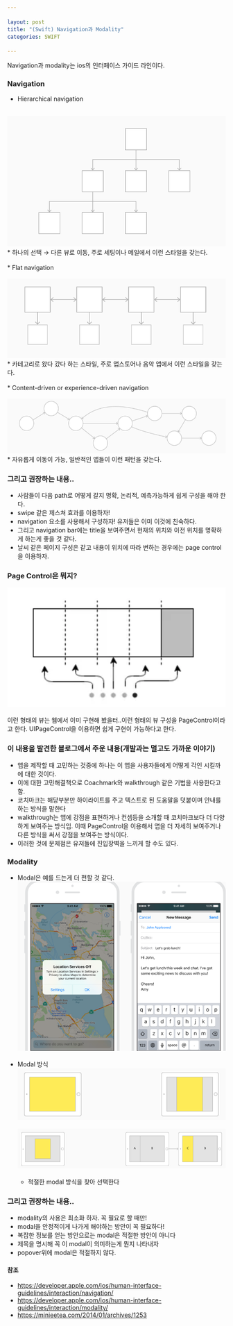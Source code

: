 ```yaml
---

layout: post
title: "(Swift) Navigation과 Modality"
categories: SWIFT

---
```


Navigation과 modality는 ios의 인터페이스 가이드 라인이다.

### Navigation

* Hierarchical navigation<br/><br/>
<img src = "/post_img/201702/01/nav1.png" />
	* 하나의 선택 → 다른 뷰로 이동, 주로 세팅이나 메일에서 이런 스타일을 갖는다.
<br/><br/>
* Flat navigation<br/><br/>
<img src = "/post_img/201702/01/nav2.png" />
	* 카테고리로 왔다 갔다 하는 스타일, 주로 앱스토어나 음악 앱에서 이런 스타일을 갖는다.
<br/><br/>
* Content-driven or experience-driven navigation<br/><br/>
<img src = "/post_img/201702/01/nav3.png" />
	* 자유롭게 이동이 가능, 일반적인 앱들이 이런 패턴을 갖는다.

### 그리고 권장하는 내용..
* 사람들이 다음 path로 어떻게 갈지 명확, 논리적, 예측가능하게 쉽게 구성을 해야 한다.
* swipe 같은 제스쳐 효과를 이용하자!
* navigation 요소를 사용해서 구성하자! 유저들은 이미 이것에 친숙하다.
* 그리고 navigation bar에는 title을 보여주면서 현재의 위치와 이전 위치를 명확하게 하는게 좋을 것 같다.
* 날씨 같은 페이지 구성은 같고 내용이 위치에 따라 변하는 경우에는 page control을 이용하자.

### Page Control은 뭐지?
<img src = "/post_img/201702/01/nav4.png" /><br/><br/>
이런 형태의 뷰는 웹에서 이미 구현해 봤을터..이런 형태의 뷰 구성을 PageControl이라고 한다. UIPageControl을 이용하면 쉽게 구현이 가능하다고 한다.

### 이 내용을 발견한 블로그에서 주운 내용(개발과는 멀고도 가까운 이야기)
* 앱을 제작할 때 고민하는 것중에 하나는 이 앱을 사용자들에게 어떻게 각인 시킬까에 대한 것이다.
* 이에 대한 고민해결책으로 Coachmark와 walkthrough 같은 기법을 사용한다고 함.
* 코치마크는 해당부분만 하이라이트를 주고 텍스트로 된 도움말을 덧붙이며 안내를 하는 방식을 말한다
* walkthrough는 앱에 강점을 표현하거나 컨셉등을 소개할 때 코치마크보다 더 다양하게 보여주는 방식임. 이때 PageControl을 이용해서 앱을 더 자세히 보여주거나 다른 방식을 써서 강점을 보여주는 방식이다.
* 이러한 것에 문제점은 유저들에 진입장벽을 느끼게 할 수도 있다.

### Modality

* Modal은 예를 드는게 더 편할 것 같다.
<img src = "/post_img/201702/01/nav5.png" /><br/><br/>
* Modal 방식
<img src = "/post_img/201702/01/nav6.png" /><br/><br/>
<img src = "/post_img/201702/01/nav7.png" /><br/><br/>
	* 적절한 modal 방식을 찾아 선택한다

### 그리고 권장하는 내용..
* modality의 사용은 최소화 하자. 꼭 필요로 할 때만!
* modal을 안정적이게 나가게 해야하는 방안이 꼭 필요하다!
* 복잡한 정보를 얻는 방안으로는 modal은 적절한 방안이 아니다
* 제목을 명시해 꼭 이 modal이 의미하는게 뭔지 나타내자
* popover위에 modal은 적절하지 않다.

#### 참조
* https://developer.apple.com/ios/human-interface-guidelines/interaction/navigation/
* https://developer.apple.com/ios/human-interface-guidelines/interaction/modality/
* https://minieetea.com/2014/01/archives/1253

<br/><br/>
